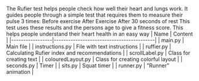 The Rufier test helps people check how well their heart and lungs work. It guides people through a simple test that requires them to measure their pulse 3 times:
Before exercise 
After Exercise 
After 30 seconds of rest
This test uses these results and the persons age to give a fitness score. This helps people understand their heart health in an easy way
| Name             | Content                                  |
|-----------------|------------------------------------------|
| main.py         | Main file                                |
| instructions.py | File with text instructions             |
| ruffier.py      | Calculating Rufier index and recommendations |
| scrollLabel.py  | Class for creating text                 |
| colouredLayout.py | Class for creating colorful layout    |
| seconds.py      | Timer                                   |
| sits.py         | Squat timer                             |
| runner.py       | "Runner" animation                     |
